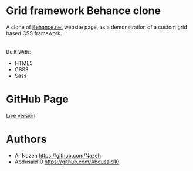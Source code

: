 # Grid framework Behance clone

A clone of [Behance.net](https://www.behance.net/) website page, as a demonstration of a custom grid based CSS framework.<br>
<br><br>
Built With:
* HTML5
* CSS3
* Sass

# GitHub Page
[Live version](https://raw.githack.com/Nazeh/grid-framework-behance-clone/development/index.html)

# Authors
* Ar Nazeh https://github.com/Nazeh
* Abdusaid10 https://github.com/Abdusaid10